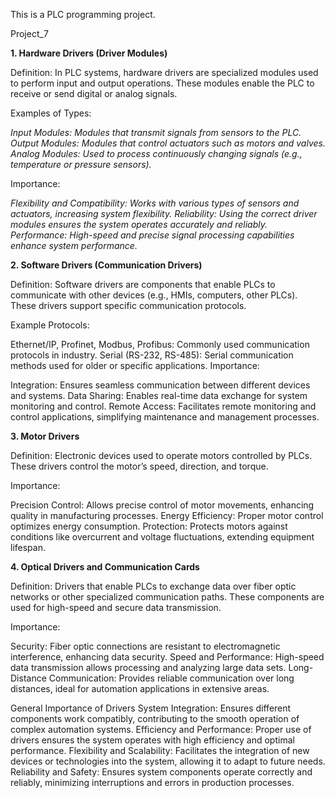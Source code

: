This is a PLC programming project.

Project_7

__1. Hardware Drivers (Driver Modules)__

Definition: In PLC systems, hardware drivers are specialized modules used to perform input and output operations. These modules enable the PLC to receive or send digital or analog signals.

Examples of Types:

*Input Modules: Modules that transmit signals from sensors to the PLC.*
*Output Modules: Modules that control actuators such as motors and valves.*
*Analog Modules: Used to process continuously changing signals (e.g., temperature or pressure sensors).*

Importance:

*Flexibility and Compatibility: Works with various types of sensors and actuators, increasing system flexibility.*
*Reliability: Using the correct driver modules ensures the system operates accurately and reliably.*
*Performance: High-speed and precise signal processing capabilities enhance system performance.*

__2. Software Drivers (Communication Drivers)__
   
Definition: Software drivers are components that enable PLCs to communicate with other devices (e.g., HMIs, computers, other PLCs). These drivers support specific communication protocols.

Example Protocols:

Ethernet/IP, Profinet, Modbus, Profibus: Commonly used communication protocols in industry.
Serial (RS-232, RS-485): Serial communication methods used for older or specific applications.
Importance:

Integration: Ensures seamless communication between different devices and systems.
Data Sharing: Enables real-time data exchange for system monitoring and control.
Remote Access: Facilitates remote monitoring and control applications, simplifying maintenance and management processes.

__3. Motor Drivers__
   
Definition: Electronic devices used to operate motors controlled by PLCs. These drivers control the motor’s speed, direction, and torque.

Importance:

Precision Control: Allows precise control of motor movements, enhancing quality in manufacturing processes.
Energy Efficiency: Proper motor control optimizes energy consumption.
Protection: Protects motors against conditions like overcurrent and voltage fluctuations, extending equipment lifespan.

__4. Optical Drivers and Communication Cards__
   
Definition: Drivers that enable PLCs to exchange data over fiber optic networks or other specialized communication paths. These components are used for high-speed and secure data transmission.

Importance:

Security: Fiber optic connections are resistant to electromagnetic interference, enhancing data security.
Speed and Performance: High-speed data transmission allows processing and analyzing large data sets.
Long-Distance Communication: Provides reliable communication over long distances, ideal for automation applications in extensive areas.

General Importance of Drivers
System Integration: Ensures different components work compatibly, contributing to the smooth operation of complex automation systems.
Efficiency and Performance: Proper use of drivers ensures the system operates with high efficiency and optimal performance.
Flexibility and Scalability: Facilitates the integration of new devices or technologies into the system, allowing it to adapt to future needs.
Reliability and Safety: Ensures system components operate correctly and reliably, minimizing interruptions and errors in production processes.

